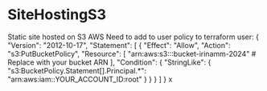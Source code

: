 # SiteHostingS3
Static site hosted on S3 AWS
Need to add to user policy to terraform user:
{
  "Version": "2012-10-17",
  "Statement": [
    {
      "Effect": "Allow",
      "Action": "s3:PutBucketPolicy",
      "Resource": [
        "arn:aws:s3:::bucket-irinamm-2024"  # Replace with your bucket ARN
      ],
      "Condition": {
        "StringLike": {
          "s3:BucketPolicy.Statement[].Principal.*": "arn:aws:iam::YOUR_ACCOUNT_ID:root" 
        }
      }
    }
  ]
}
x